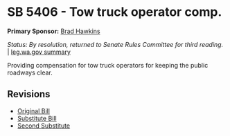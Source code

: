 # SB 5406 - Tow truck operator comp.
**Primary Sponsor:** [Brad Hawkins](/person/leg/brad.hawkins.md)

*Status: By resolution, returned to Senate Rules Committee for third reading.* | [leg.wa.gov summary](https://app.leg.wa.gov/billsummary?BillNumber=5406&Year=2021)

Providing compensation for tow truck operators for keeping the public roadways clear.

## Revisions
* [Original Bill](1/)
* [Substitute Bill](S/)
* [Second Substitute](S2/)